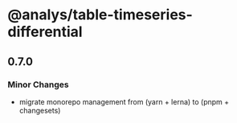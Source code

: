 # @analys/table-timeseries-differential

## 0.7.0

### Minor Changes

- migrate monorepo management from (yarn + lerna) to (pnpm + changesets)
